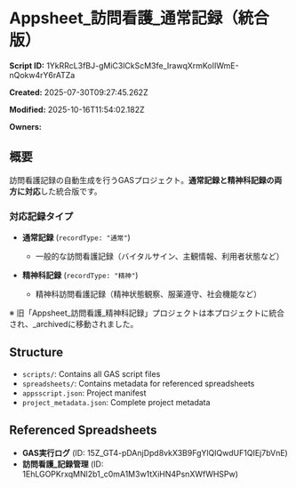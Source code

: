 # Appsheet_訪問看護_通常記録（統合版）

**Script ID:** 1YkRRcL3fBJ-gMiC3lCkScM3fe_IrawqXrmKoIIWmE-nQokw4rY6rATZa

**Created:** 2025-07-30T09:27:45.262Z

**Modified:** 2025-10-16T11:54:02.182Z

**Owners:**

## 概要

訪問看護記録の自動生成を行うGASプロジェクト。**通常記録と精神科記録の両方に対応**した統合版です。

### 対応記録タイプ

- **通常記録** (`recordType: "通常"`)
  - 一般的な訪問看護記録（バイタルサイン、主観情報、利用者状態など）

- **精神科記録** (`recordType: "精神"`)
  - 精神科訪問看護記録（精神状態観察、服薬遵守、社会機能など）

※ 旧「Appsheet_訪問看護_精神科記録」プロジェクトは本プロジェクトに統合され、_archivedに移動されました。

## Structure

- `scripts/`: Contains all GAS script files
- `spreadsheets/`: Contains metadata for referenced spreadsheets
- `appsscript.json`: Project manifest
- `project_metadata.json`: Complete project metadata

## Referenced Spreadsheets

- **GAS実行ログ** (ID: 15Z_GT4-pDAnjDpd8vkX3B9FgYlQIQwdUF1QIEj7bVnE)
- **訪問看護_記録管理** (ID: 1EhLGOPKrxqMNl2b1_c0mA1M3w1tXiHN4PsnXWfWHSPw)

